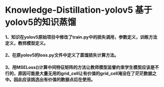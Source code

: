 # Knowledge-Distillation-yolov5 基于yolov5的知识蒸馏
#### 1、知识在yolov5原始项目中修改了train.py中的损失调用，参数定义，训练方法定义，教师模型定义。
#### 2、在原yolov5的loss.py文件中定义了蒸馏损失计算方法。

#### 3、用MSELoss()计算中间特征矩阵的方法让教师模型监督约束学生模型应该是不行的，原因可能是大量无用的grid_cell让有价值的grid_cell淹没在了茫茫数据之中。因此应该挑选出有价值的数据点后在使用。
